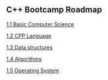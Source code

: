 
## C++ Bootcamp Roadmap

<a href="https://github.com/iabdukhoshimov/cpp-bootcamp-roadmap/blob/main/1.1%20Basic%20Computer%20Science/readme.md">1.1 Basic Computer Science</a>

<a href="https://github.com/iabdukhoshimov/cpp-bootcamp-roadmap/blob/main/1.2%20CPP%20Language/readme.md">1.2 CPP Language</a>

<a href="https://github.com/iabdukhoshimov/cpp-bootcamp-roadmap/blob/main/1.3%20Data%20structures/readme.md">1.3 Data structures</a>


<a href="https://github.com/iabdukhoshimov/cpp-bootcamp-roadmap/blob/main/1.4%20Algorithms/readme.md">1.4 Algorithms</a>

<a href="https://github.com/iabdukhoshimov/cpp-bootcamp-roadmap/blob/main/1.5%20Operating%20System/readme.md">1.5 Operating System</a>
